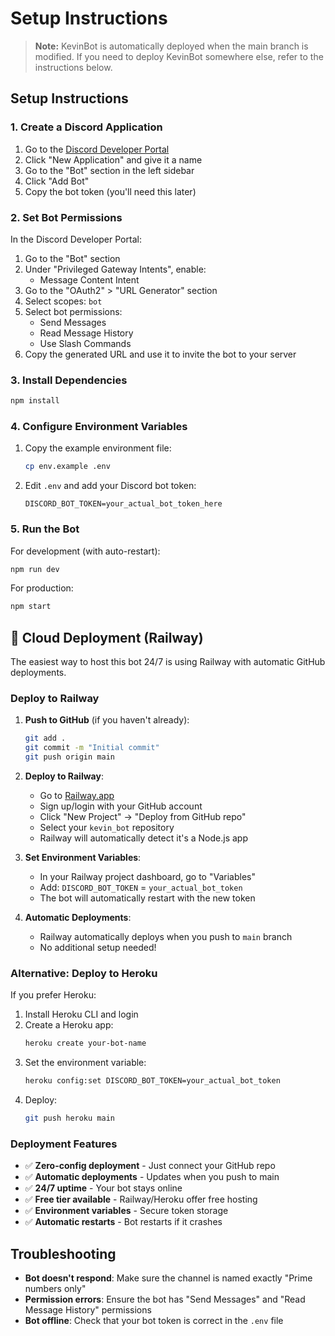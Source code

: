 # Setup Instructions

> **Note:** KevinBot is automatically deployed when the main branch is modified. If you need to deploy KevinBot somewhere else, refer to the instructions below.

## Setup Instructions

### 1. Create a Discord Application

1. Go to the [Discord Developer Portal](https://discord.com/developers/applications)
2. Click "New Application" and give it a name
3. Go to the "Bot" section in the left sidebar
4. Click "Add Bot"
5. Copy the bot token (you'll need this later)

### 2. Set Bot Permissions

In the Discord Developer Portal:
1. Go to the "Bot" section
2. Under "Privileged Gateway Intents", enable:
   - Message Content Intent
3. Go to the "OAuth2" > "URL Generator" section
4. Select scopes: `bot`
5. Select bot permissions:
   - Send Messages
   - Read Message History
   - Use Slash Commands
6. Copy the generated URL and use it to invite the bot to your server

### 3. Install Dependencies

```bash
npm install
```

### 4. Configure Environment Variables

1. Copy the example environment file:
   ```bash
   cp env.example .env
   ```

2. Edit `.env` and add your Discord bot token:
   ```
   DISCORD_BOT_TOKEN=your_actual_bot_token_here
   ```

### 5. Run the Bot

For development (with auto-restart):
```bash
npm run dev
```

For production:
```bash
npm start
```

## 🚀 Cloud Deployment (Railway)

The easiest way to host this bot 24/7 is using Railway with automatic GitHub deployments.

### Deploy to Railway

1. **Push to GitHub** (if you haven't already):
   ```bash
   git add .
   git commit -m "Initial commit"
   git push origin main
   ```

2. **Deploy to Railway**:
   - Go to [Railway.app](https://railway.app)
   - Sign up/login with your GitHub account
   - Click "New Project" → "Deploy from GitHub repo"
   - Select your `kevin_bot` repository
   - Railway will automatically detect it's a Node.js app

3. **Set Environment Variables**:
   - In your Railway project dashboard, go to "Variables"
   - Add: `DISCORD_BOT_TOKEN` = `your_actual_bot_token`
   - The bot will automatically restart with the new token

4. **Automatic Deployments**:
   - Railway automatically deploys when you push to `main` branch
   - No additional setup needed!

### Alternative: Deploy to Heroku

If you prefer Heroku:

1. Install Heroku CLI and login
2. Create a Heroku app:
   ```bash
   heroku create your-bot-name
   ```
3. Set the environment variable:
   ```bash
   heroku config:set DISCORD_BOT_TOKEN=your_actual_bot_token
   ```
4. Deploy:
   ```bash
   git push heroku main
   ```

### Deployment Features

- ✅ **Zero-config deployment** - Just connect your GitHub repo
- ✅ **Automatic deployments** - Updates when you push to main
- ✅ **24/7 uptime** - Your bot stays online
- ✅ **Free tier available** - Railway/Heroku offer free hosting
- ✅ **Environment variables** - Secure token storage
- ✅ **Automatic restarts** - Bot restarts if it crashes

## Troubleshooting

- **Bot doesn't respond**: Make sure the channel is named exactly "Prime numbers only"
- **Permission errors**: Ensure the bot has "Send Messages" and "Read Message History" permissions
- **Bot offline**: Check that your bot token is correct in the `.env` file


